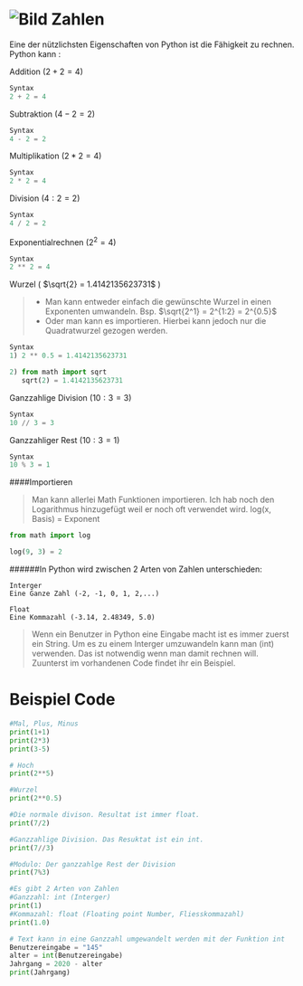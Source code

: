 ![Bild](https://thumbs.dreamstime.com/b/d-rendering-abstract-blocks-mathematical-formulas-located-virtual-space-d-rendering-abstract-blocks-mathematical-122389859.jpg)
Zahlen
==

Eine der nützlichsten Eigenschaften von Python ist die Fähigkeit zu rechnen. Python kann :


Addition  ($2+2 = 4$)
``` python
Syntax
2 + 2 = 4
```
Subtraktion ($4-2 = 2$)
``` python
Syntax
4 - 2 = 2
```
Multiplikation ($2*2 = 4$)
``` python
Syntax
2 * 2 = 4
```
Division ($4:2 = 2$)
``` python
Syntax
4 / 2 = 2
```
Exponentialrechnen ($2^2 = 4$)
``` python
Syntax
2 ** 2 = 4
```
Wurzel ( $\sqrt{2} =  1.4142135623731$ )
>* Man kann entweder einfach die gewünschte Wurzel in einen Exponenten umwandeln. 
Bsp. $\sqrt{2^1} = 2^{1:2} = 2^{0.5}$ 
>* Oder man kann es importieren. Hierbei kann jedoch nur die Quadratwurzel gezogen werden.
``` python
Syntax
1) 2 ** 0.5 = 1.4142135623731

2) from math import sqrt
   sqrt(2) = 1.4142135623731
```
Ganzzahlige Division ($10:3 = 3$)
``` python
Syntax
10 // 3 = 3
```
Ganzzahliger Rest ($10:3 = 1$)
``` python
Syntax
10 % 3 = 1
```

####Importieren

>Man kann allerlei Math Funktionen importieren. Ich hab noch den Logarithmus hinzugefügt weil er noch oft verwendet wird.
log(x, Basis) = Exponent
``` python
from math import log

log(9, 3) = 2
```

######In Python wird zwischen 2 Arten von Zahlen unterschieden:

```
Interger
Eine Ganze Zahl (-2, -1, 0, 1, 2,...)
```
```
Float
Eine Kommazahl (-3.14, 2.48349, 5.0)
```
>Wenn ein Benutzer in Python eine Eingabe macht ist es immer zuerst ein String. Um es zu einem Interger umzuwandeln kann man (int) verwenden. Das ist notwendig wenn man damit rechnen will. Zuunterst im vorhandenen Code findet ihr ein Beispiel.

Beispiel Code
=
``` python
#Mal, Plus, Minus
print(1+1)
print(2*3)
print(3-5)

# Hoch
print(2**5)

#Wurzel
print(2**0.5)  

#Die normale divison. Resultat ist immer float.
print(7/2)

#Ganzzahlige Division. Das Resuktat ist ein int.
print(7//3)

#Modulo: Der ganzzahlge Rest der Division
print(7%3)

#Es gibt 2 Arten von Zahlen
#Ganzzahl: int (Interger)
print(1)
#Kommazahl: float (Floating point Number, Fliesskommazahl)
print(1.0)

# Text kann in eine Ganzzahl umgewandelt werden mit der Funktion int
Benutzereingabe = "145"
alter = int(Benutzereingabe)
Jahrgang = 2020 - alter
print(Jahrgang)
```
